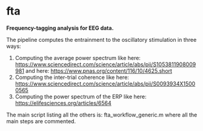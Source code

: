 # fta
**Frequency-tagging analysis for EEG data.**

The pipeline computes the entrainment to the oscillatory stimulation in three ways:
1) Computing the average power spectrum like here:
https://www.sciencedirect.com/science/article/abs/pii/S1053811908009981
and here:
https://www.pnas.org/content/116/10/4625.short
2) Computing the inter-trial coherence like here:
https://www.sciencedirect.com/science/article/abs/pii/S0093934X15000565
3) Computing the power spectrum of the ERP like here:
https://elifesciences.org/articles/6564

The main script listing all the others is: fta_workflow_generic.m
where all the main steps are commented.
